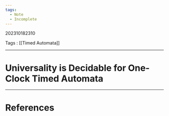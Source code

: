 ```yaml
---
tags:
  - Note
  - Incomplete
---
```

202310182310

Tags : [[Timed Automata]]

---
# Universality is Decidable for One-Clock Timed Automata



---
# References
